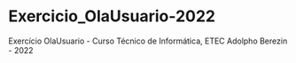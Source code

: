 # Exercicio_OlaUsuario-2022
Exercício OlaUsuario - Curso Técnico de Informática, ETEC Adolpho Berezin - 2022
